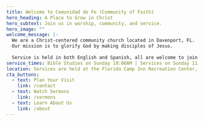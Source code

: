 ```yaml
---
title: Welcome to Comunidad de Fe (Community of Faith)
hero_heading: A Place to Grow in Christ
hero_subtext: Join us in worship, community, and service.
hero_image: ""
welcome_message: |-
  We are a Christ-centered community church located in Davenport, FL. 
  Our mission is to glorify God by making disciples of Jesus.  
  
  Service is held in both English and Spanish, all are welcome to join.
service_times: Bible Studies on Sunday 10:00AM | Services on Sunday 11:00AM
location: Services are held at the Florida Camp Inn Recreation Center, located at 1000 Main St Davenport, FL 33897
cta_buttons:
  - text: Plan Your Visit
    link: /contact
  - text: Watch Sermons
    link: /sermons
  - text: Learn About Us
    link: /about
---
```

